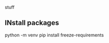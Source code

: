 stuff
## INstall packages
python<version> -m venv <virtual-environment-name>
pip install freeze-requirements